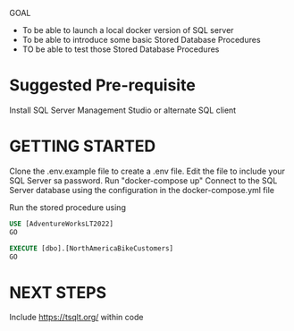 GOAL
- To be able to launch a local docker version of SQL server
- To be able to introduce some basic Stored Database Procedures
- TO be able to test those Stored Database Procedures

# Suggested Pre-requisite
Install SQL Server Management Studio or alternate SQL client

# GETTING STARTED
Clone the .env.example file to create a .env file. Edit the file to include your SQL Server sa password.
Run "docker-compose up" 
Connect to the SQL Server database using the configuration in the docker-compose.yml file 

Run the stored procedure using 
```sql
USE [AdventureWorksLT2022]
GO

EXECUTE [dbo].[NorthAmericaBikeCustomers] 
GO
```

# NEXT STEPS
Include https://tsqlt.org/ within code